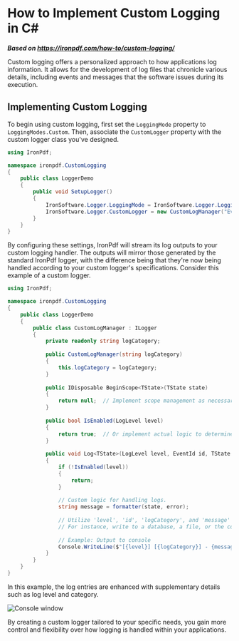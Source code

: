 # How to Implement Custom Logging in C#

***Based on <https://ironpdf.com/how-to/custom-logging/>***


Custom logging offers a personalized approach to how applications log information. It allows for the development of log files that chronicle various details, including events and messages that the software issues during its execution.

## Implementing Custom Logging

To begin using custom logging, first set the `LoggingMode` property to `LoggingModes.Custom`. Then, associate the `CustomLogger` property with the custom logger class you've designed.

```cs
using IronPdf;

namespace ironpdf.CustomLogging
{
    public class LoggerDemo
    {
        public void SetupLogger()
        {
            IronSoftware.Logger.LoggingMode = IronSoftware.Logger.LoggingModes.Custom;
            IronSoftware.Logger.CustomLogger = new CustomLogManager("EventLogging");
        }
    }
}
```

By configuring these settings, IronPdf will stream its log outputs to your custom logging handler. The outputs will mirror those generated by the standard IronPdf logger, with the difference being that they're now being handled according to your custom logger's specifications. Consider this example of a custom logger.

```cs
using IronPdf;

namespace ironpdf.CustomLogging
{
    public class LoggerDemo
    {
        public class CustomLogManager : ILogger
        {
            private readonly string logCategory;
        
            public CustomLogManager(string logCategory)
            {
                this.logCategory = logCategory;
            }
        
            public IDisposable BeginScope<TState>(TState state)
            {
                return null;  // Implement scope management as necessary.
            }
        
            public bool IsEnabled(LogLevel level)
            {
                return true;  // Or implement actual logic to determine if a log level is enabled.
            }
        
            public void Log<TState>(LogLevel level, EventId id, TState state, Exception error, Func<TState, Exception, string> formatter)
            {
                if (!IsEnabled(level))
                {
                    return;  
                }
                
                // Custom logic for handling logs.
                string message = formatter(state, error);
                
                // Utilize 'level', 'id', 'logCategory', and 'message' to customize logging output.
                // For instance, write to a database, a file, or the console.
                
                // Example: Output to console
                Console.WriteLine($"[{level}] [{logCategory}] - {message}");
            }
        }
    }
}
```

In this example, the log entries are enhanced with supplementary details such as log level and category.

<div class="content-img-align-center">
    <div class="center-image-wrapper">
         <img src="https://ironpdf.com/static-assets/pdf/how-to/custom-logging/console-window.webp" alt="Console window" class="img-responsive add-shadow">
    </div>
</div>

By creating a custom logger tailored to your specific needs, you gain more control and flexibility over how logging is handled within your applications.